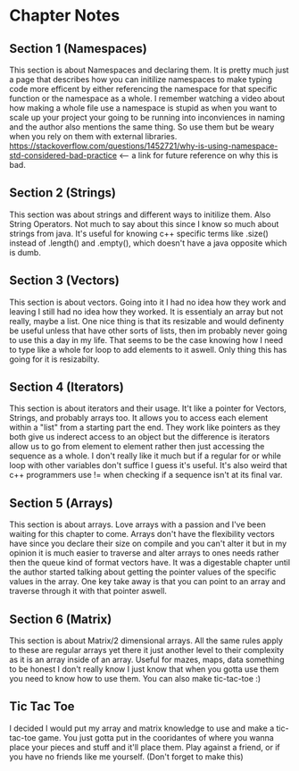 # Chapter Notes

## Section 1 (Namespaces)

This section is about Namespaces and declaring them. It is pretty much just a page that describes how you can initilize namespaces to make typing code more efficent by either referencing the namespace for that specific function or the namespace as a whole. I remember watching a video about how making a whole file use a namespace is stupid as when you want to scale up your project your going to be running into inconviences in naming and the author also mentions the same thing. So use them but be weary when you rely on them with external libraries. <https://stackoverflow.com/questions/1452721/why-is-using-namespace-std-considered-bad-practice> <-- a link for future reference on why this is bad.

## Section 2 (Strings)

This section was about strings and different ways to initilize them. Also String Operators. Not much to say about this since I know so much about strings from java. It's useful for knowing c++ specific terms like .size() instead of .length() and .empty(), which doesn't have a java opposite which is dumb.

## Section 3 (Vectors)

This section is about vectors. Going into it I had no idea how they work and leaving I still had no idea how they worked. It is essentialy an array but not really, maybe a list. One nice thing is that its resizable and would definenty be useful unless that have other sorts of lists, then im probably never going to use this a day in my life. That seems to be the case knowing how I need to type like a whole for loop to add elements to it aswell. Only thing this has going for it is resizabilty.

## Section 4 (Iterators)

This section is about iterators and their usage. It't like a pointer for Vectors, Strings, and probably arrays too. It allows you to access each element within a "list" from a starting part the end. They work like pointers as they both give us inderect access to an object but the difference is iterators allow us to go from element to element rather then just accessing the sequence as a whole. I don't really like it much but if a regular for or while loop with other variables don't suffice I guess it's useful. It's also weird that c++ programmers use != when checking if a sequence isn't at its final var.

## Section 5 (Arrays)

This section is about arrays. Love arrays with a passion and I've been waiting for this chapter to come. Arrays don't have the flexibility vectors have since you declare their size on compile and you can't alter it but in my opinion it is much easier to traverse and alter arrays to ones needs rather then the queue kind of format vectors have. It was a digestable chapter until the author started talking about getting the pointer values of the specific values in the array. One key take away is that you can point to an array and traverse through it with that pointer aswell.

## Section 6 (Matrix)

This section is about Matrix/2 dimensional arrays. All the same rules apply to these are regular arrays yet there it just another level to their complexity as it is an array inside of an array. Useful for mazes, maps, data something to be honest I don't really know I just know that when you gotta use them you need to know how to use them. You can also make tic-tac-toe :)

## Tic Tac Toe

I decided I would put my array and matrix knowledge to use and make a tic-tac-toe game. You just gotta put in the cooridantes of where you wanna place your pieces and stuff and it'll place them. Play against a friend, or if you have no friends like me yourself. (Don't forget to make this)

